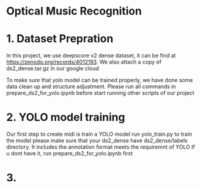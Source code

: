 # Optical Music Recognition



# 1. Dataset Prepration

In this project, we use deepscore v2 dense dataset, it can be find at https://zenodo.org/records/4012193.
We also attach a copy of ds2_dense.tar.gz in our google cloud

To make sure that yolo model can be trained properly, we have done some data clean up and structure adjustment.
Please run all commands in prepare_ds2_for_yolo.ipynb before start running other scripts of our project

# 2. YOLO model training

Our first step to create midi is train a YOLO model
run yolo_train.py to train the model
please make sure that your ds2_dense have ds2_dense/labels directory. It includes the annotation format meets the requiremnt of YOLO
If u dont have it, run prepare_ds2_for_yolo.ipynb first

# 3.